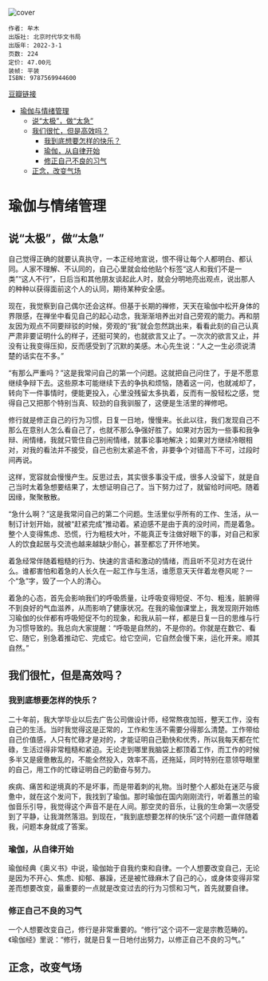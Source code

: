 ![cover](https://img2.doubanio.com/view/subject/s/public/s34150401.jpg)

    作者: 牟木
    出版社: 北京时代华文书局
    出版年: 2022-3-1
    页数: 224
    定价: 47.00元
    装帧: 平装
    ISBN: 9787569944600

[豆瓣链接](https://book.douban.com/subject/35801730/)

- [瑜伽与情绪管理](#瑜伽与情绪管理)
  - [说“太极”，做“太急”](#说太极做太急)
  - [我们很忙，但是高效吗？](#我们很忙但是高效吗)
    - [我到底想要怎样的快乐？](#我到底想要怎样的快乐)
    - [瑜伽，从自律开始](#瑜伽从自律开始)
    - [修正自己不良的习气](#修正自己不良的习气)
  - [正念，改变气场](#正念改变气场)


# 瑜伽与情绪管理
## 说“太极”，做“太急”
自己觉得正确的就要认真执守，一本正经地宣说，恨不得让每个人都明白、都认同。人家不理解、不认同的，自己心里就会给他贴个标签“这人和我们不是一类”“这人不行”，日后当和其他朋友谈起此人时，就会分明地亮出观点，说出那人的种种以获得面前这个人的认同，期待某种安全感。

现在，我觉察到自己偶尔还会这样。但基于长期的禅修，天天在瑜伽中松开身体的界限感，在禅坐中看见自己的起心动念，我渐渐培养出对自己旁观的能力。再和朋友因为观点不同要辩驳的时候，旁观的“我”就会忽然跳出来，看看此刻的自己认真严肃非要证明什么的样子，还挺可笑的，也就欲言又止了。一次次的欲言又止，并没有让我变得压抑，反而感受到了沉默的美感。木心先生说：“人之一生必须说清楚的话实在不多。”

“有那么严重吗？”这是我常问自己的第一个问题。这就把自己问住了，于是不愿意继续争辩下去。这些原本可能继续下去的争执和烦恼，随着这一问，也就减却了，转向下一件事情时，便能更投入，心里没残留太多执着，反而有一股轻松之感，觉得自己又把那个特别当真、较劲的自我驯服了，这便是生活里的禅修吧。

修行就是修正自己的行为习惯，日复一日地，慢慢来。长此以往，我们发现自己不那么在意别人怎么看自己了，也就不那么争强好胜了。如果对方因为一些事和我争辩、闹情绪，我就只管住自己别闹情绪，就事论事地解决；如果对方继续冷眼相对，对我的看法并不接受，自己也别太紧追不舍，非要争个对错高下不可，过段时间再说。

这样，宽容就会慢慢产生。反思过去，其实很多事没干成，很多人没留下，就是自己当时太着急想要结果了，太想证明自己了。当下努力过了，就留给时间吧。随着因缘，聚聚散散。

“急什么啊？”这是我常问自己的第二个问题。生活里似乎所有的工作、生活，从一制订计划开始，就被“赶紧完成”推动着。紧迫感不是由于真的没时间，而是着急。整个人变得焦虑、恐慌，行为粗枝大叶，不能真正专注做好眼下的事，对自己和家人的饮食起居与交流也越来越缺少耐心，甚至都忘了开怀地笑。

着急经常伴随着粗糙的行为、快速的言语和激动的情绪，而且听不见对方在说什么。谁都害怕和着急的人长久在一起工作与生活，谁愿意天天伴着龙卷风呢？一个“急”字，毁了一个人的清心。

着急的心态，首先会影响我们的呼吸质量，让呼吸变得短促、不匀、粗浅，脏腑得不到良好的气血滋养，从而影响了健康状况。在我的瑜伽课堂上，我发现刚开始练习瑜伽的伙伴都有呼吸短促不匀的现象，和我从前一样，都是日复一日的思维与行为习惯导致的。我总向大家提醒：“呼吸是自然的，不是你的。你就是在数它、看它、随它，别急着推动它、完成它。给它空间，它自然会慢下来，运化开来。顺其自然。”

## 我们很忙，但是高效吗？
### 我到底想要怎样的快乐？
二十年前，我大学毕业以后去广告公司做设计师，经常熬夜加班，整天工作，没有自己的生活。当时我觉得这是正常的，工作和生活不需要分得那么清楚。工作带给自己价值感，人只有忙碌才是对的，才能证明自己勤快和优秀，所以我每天都在忙碌，生活过得非常粗糙和紧迫。无论走到哪里我脑袋上都顶着工作，而工作的时候多半又是疲惫散乱的，不能全然投入，效率不高，还拖延，同时特别在意领导眼里的自己，用工作的忙碌证明自己的勤奋与努力。

疾病、痛苦和逆境真的不是坏事，而是带着刺的礼物。当时整个人都处在迷茫与疲惫中，就在这个发问下，我找到了瑜伽。那时瑜伽在国内刚刚流行，听着蕙兰的瑜伽音乐引导，我觉得这个声音不是在人间。那空灵的音乐，让我的生命第一次感受到了平静，让我潸然落泪。到现在，“我到底想要怎样的快乐”这个问题一直伴随着我，问题本身就成了答案。

### 瑜伽，从自律开始
瑜伽经典《奥义书》中说，瑜伽始于自我约束和自律。一个人想要改变自己，无论是因为不开心、焦虑、抑郁、暴躁，还是被忙碌麻木了自己的心，或身体变得非常差而想要改变，最重要的一点就是改变过去的行为习惯和习气，首先就要自律。

### 修正自己不良的习气
一个人想要改变自己，修行是非常重要的。“修行”这个词不一定是宗教范畴的。《瑜伽经》里说：“修行，就是日复一日地付出努力，以修正自己不良的习气。”

## 正念，改变气场




















